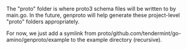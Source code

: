 The "proto" folder is where proto3 schema files will be written to by main.go.
In the future, genproto will help generate these project-level "proto" folders
appropriately.

For now, we just add a symlink from
proto/github.com/tendermint/go-amino/genproto/example to the example directory
(recursive).
